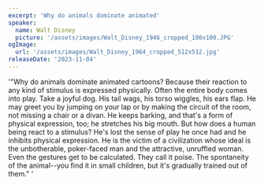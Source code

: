 ```yaml
---
excerpt: 'Why do animals dominate animated'
speaker:
  name: Walt Disney
  picture: '/assets/images/Walt_Disney_1946_cropped_100x100.JPG'
ogImage:
  url: '/assets/images/Walt_Disney_1964_cropped_512x512.jpg'
releaseDate: '2023-11-04'
---
```


'"Why do animals dominate animated cartoons? Because their reaction to any kind of stimulus is expressed physically. Often the entire body comes into play. Take a joyful dog. His tail wags, his torso wiggles, his ears flap. He may greet you by jumping on your lap or by making the circuit of the room, not missing a chair or a divan. He keeps barking, and that's a form of physical expression, too; he stretches his big mouth. But how does a human being react to a stimulus? He's lost the sense of play he once had and he inhibits physical expression. He is the victim of a civilization whose ideal is the unbotherable, poker-faced man and the attractive, unruffled woman. Even the gestures get to be calculated. They call it poise. The spontaneity of the animal--you find it in small children, but it's gradually trained out of them."'
